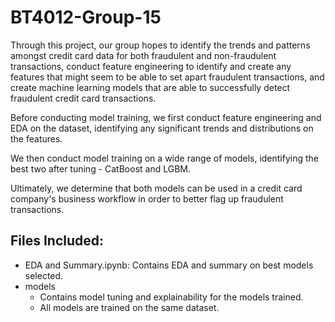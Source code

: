 # BT4012-Group-15

Through this project, our group hopes to identify the trends and patterns amongst credit card data for both fraudulent and non-fraudulent transactions, conduct feature engineering to identify and create any features that might seem to be able to set apart fraudulent transactions, and create machine learning models that are able to successfully detect fraudulent credit card transactions.

Before conducting model training, we first conduct feature engineering and EDA on the dataset, identifying any significant trends and distributions on the features.
  
We then conduct model training on a wide range of models, identifying the best two after tuning - CatBoost and LGBM.

Ultimately, we determine that both models can be used in a credit card company's business workflow in order to better flag up fraudulent transactions.

## Files Included:
- EDA and Summary.ipynb: Contains EDA and summary on best models selected.
- models
  - Contains model tuning and explainability for the models trained.
  - All models are trained on the same dataset.
